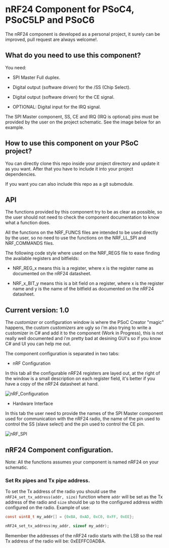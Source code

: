 # nRF24 Component for PSoC4, PSoC5LP and PSoC6

The nRF24 component is developed as a personal project, it surely can be improved, pull request are always welcome!.

## What do you need to use this component?

You need:
- SPI Master Full duplex.
- Digital output (software driven) for the /SS (Chip Select).
- Digital output (software driven) for the CE signal.

- OPTIONAL: Digital input for the IRQ signal.

The SPI Master component, SS, CE and IRQ (IRQ is optional) pins must be provided by the user on the project schematic. See the image below for an example.


## How to use this component on your PSoC project?

You can directly clone this repo inside your project directory and update it as you want. After that you have to include it into your project dependencies.

If you want you can also include this repo as a git submodule.

## API

The functions provided by this component try to be as clear as possible, so the user should not need to check the component documentation to know what a function does.

All the functions on the NRF_FUNCS files are intended to be used directly by the user, so no need to use the functions on the NRF_LL_SPI and NRF_COMMANDS files.

The following code style where used on the NRF_REGS file to ease finding the available registers and bitfields:

- NRF_REG_x means this is a register, where x is the register name as documented on the nRF24 datasheet.

- NRF_x_BIT_y means this is a bit field on a register, where x is the register name and y is the name of the bitfield as documented on the nRF24 datasheet.

## Current version: 1.0


The *customizer* or configuration window is where the PSoC Creator "magic" happens, the custom *customizers* are ugly so i'm also trying to write a customizer in C# and add it to the component (Work in Progress), this is not really well documented and i'm pretty bad at desining GUI's so if you know C# and UI you can help me out.


The component configuration is separated in two tabs:


- nRF Configuration

In this tab all the configurable nRF24 registers are layed out, at the right of the window is a small description on each register field, it's better if you have a copy of the nRF24 datasheet at hand.

![nRF_Configuration](img/nRF24_conf_v3.png)

- Hardware Interface

In this tab the user need to provide the names of the SPI Master component used for communication with the nRF24 radio, the name of the pin used to control the SS (slave select) and the pin used to control the CE pin.

![nRF_SPI](img/nRF24_spi_v3.png)

## nRF24 Component configuration.

Note: All the functions assumes your component is named nRF24 on your schematic.

### Set Rx pipes and Tx pipe address.

To set the Tx address of the radio you should use the `nRF24_set_tx_address(addr, size)`
function where `addr` will be set as the Tx address of the radio and `size`
should be up to the configured address width configured on the radio. Example of use:

```c
const uint8_t my_addr[] = {0xBA, 0xAD, 0xC0, 0xFF, 0xEE};

nRF24_set_tx_address(my_addr, sizeof my_addr);
```

Remember the addresses of the nRF24 radio starts with the LSB so the real
Tx address of the radio will be: 0xEEFFC0ADBA.

